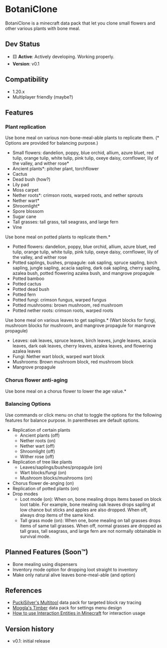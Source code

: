 # BotaniClone
BotaniClone is a minecraft data pack that let you clone small flowers and other various plants with bone meal.

## Dev Status
* 🟨 **Active**: Actively developing. Working properly.
* **Version**: v0.1

## Compatibility
* 1.20.x
* Multiplayer friendly (maybe?)

## Features
### Plant replication
Use bone meal on various non-bone-meal-able plants to replicate them. (\* Options are provided for balancing purpose.)
* Small flowers: dandelion, poppy, blue orchid, allium, azure bluet, red tulip, orange tulip, white tulip, pink tulip, oxeye daisy, cornflower, lily of the valley, and wither rose\*
* Ancient plants\*: pitcher plant, torchflower
* Cactus
* Dead bush (how?)
* Lily pad
* Moss carpet
* Nether roots\*: crimson roots, warped roots, and nether sprouts
* Nether wart\*
* Shroomlight\*
* Spore blossom
* Sugar cane
* Tall grasses: tall grass, tall seagrass, and large fern
* Vine

Use bone meal on potted plants to replicate them.\*
* Potted flowers: dandelion, poppy, blue orchid, allium, azure bluet, red tulip, orange tulip, white tulip, pink tulip, oxeye daisy, cornflower, lily of the valley, and wither rose
* Potted saplings, bushes, propagule: oak sapling, spruce sapling, birch sapling, jungle sapling, acacia sapling, dark oak sapling, cherry sapling, azalea bush, potted flowering azalea bush, and mangrove propagule
* Potted bamboo
* Potted cactus
* Potted dead bush
* Potted fern
* Potted fungi: crimson fungus, warped fungus
* Potted mushrooms: brown mushroom, red mushroom
* Potted nether roots: crimson roots, warped roots

Use bone meal on various leaves to get saplings.\* (Wart blocks for fungi, mushroom blocks for mushroom, and mangrove propagule for mangrove propagule)
* Leaves: oak leaves, spruce leaves, birch leaves, jungle leaves, acacia leaves, dark oak leaves, cherry leaves, azalea leaves, and flowering azalea leaves
* Fungi: Nether wart block, warped wart block
* Mushrooms: Brown mushroom block, red mushroom block
* Mangrove propagule

### Chorus flower anti-aging
Use bone meal on a chorus flower to lower the age value.\*

### Balancing Options
Use commands or click menu on chat to toggle the options for the following features for balance purpose. In parentheses are default options.
* Replication of certain plants
  * Ancient plants (off)
  * Nether roots (on)
  * Nether wart (off)
  * Shroomlight (off)
  * Wither rose (off)
* Replication of tree like plants
  * Leaves/saplings/bushes/propagule (on)
  * Wart blocks/fungi (on)
  * Mushroom blocks/mushrooms (on)
* Chorus flower de-anging (on)
* Replication of potted plants (on)
* Drop modes
  * Loot mode (on): When on, bone mealing drops items based on block loot table. For example, bone mealing oak leaves drops sapling at low chance but sticks and apples are also dropped. When off, always drop items of the same kind.
  * Tall grass mode (on): When one, bone mealing on tall grasses drops items of same tall grasses. When off, normal grasses are dropped as tall grass, tall seagrass, and large fern are not normally obtainable in survival mode.

## Planned Features (Soon™)
* Bone mealing using dispensers
* Inventory mode option for dropping loot straight to inventory
* Make only natural alive leaves bone-meal-able (and option)

## References
* [PuckiSilver's Multitool](https://www.planetminecraft.com/data-pack/multitool-every-tool-in-one-item/) data pack for targeted block ray tracing
* [Moggla's Timber](https://www.planetminecraft.com/data-pack/timber-datapack/) data pack for settings menu design
* [How to use Interaction Entities in Minecraft](https://youtu.be/06L_PgABKnU) for interaction usage

## Version history
* v0.1: initial release